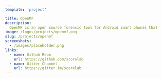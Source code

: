 ```yaml
---
template: 'project'

title: OpenMF
description:
  OpenMF is an open source forensic tool for Android smart phones that helps digital forensic investigators throughout the life cycle of digital forensic investigation.
image: /logos/projects/openmf.png
slug: /projects/openmf
screenshots: 
  - /images/placeholder.png
links: 
  - name: Github Repo
    url: https://github.com/scorelab
  - name: Gitter Channel
    url: https://gitter.im/scorelab
---
```

